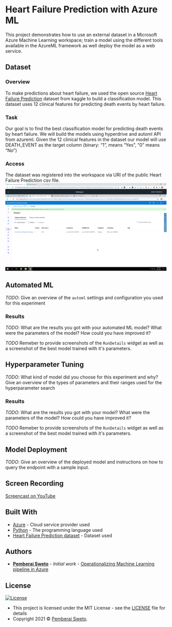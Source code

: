 # Heart Failure Prediction with Azure ML

This project demonstrates how to use an external dataset in a Microsoft Azure Machine Learning workspace; train a model using the different tools available in the AzureML framework as well deploy the model as a web service.

## Dataset

### Overview
To make predictions about heart failure, we used the open source [Heart Failure Prediction](https://www.kaggle.com/andrewmvd/heart-failure-clinical-data/) dataset from kaggle  to build a classification model. This dataset uses 12 clinical features for predicting death events by heart failure.

### Task
Our goal is to find the best classification model for predicting death events by heart failure. We will build the models using hyperdrive and automl API from azureml. Given the 12 clinical features in the dataset our model will use DEATH_EVENT as the target column (binary: “1”, means “Yes”, “0” means “No”)

### Access
The dataset was registered into the workspace via URI of the public Heart Failure Prediction csv file.
![alt dataset registered](screenshots/1-dataset-registered.png)

## Automated ML
*TODO*: Give an overview of the `automl` settings and configuration you used for this experiment

### Results
*TODO*: What are the results you got with your automated ML model? What were the parameters of the model? How could you have improved it?

*TODO* Remeber to provide screenshots of the `RunDetails` widget as well as a screenshot of the best model trained with it's parameters.

## Hyperparameter Tuning
*TODO*: What kind of model did you choose for this experiment and why? Give an overview of the types of parameters and their ranges used for the hyperparameter search


### Results
*TODO*: What are the results you got with your model? What were the parameters of the model? How could you have improved it?

*TODO* Remeber to provide screenshots of the `RunDetails` widget as well as a screenshot of the best model trained with it's parameters.

## Model Deployment
*TODO*: Give an overview of the deployed model and instructions on how to query the endpoint with a sample input.

## Screen Recording
[Screencast on YouTube](https://youtu.be/B8iwyPZ3j3k)

## Built With

* [Azure](https://portal.azure.com/) - Cloud service provider used
* [Python](https://www.python.org/) - The programming language used
* [Heart Failure Prediction dataset](https://archive.ics.uci.edu/ml/machine-learning-databases/00519/heart_failure_clinical_records_dataset.csv) - Dataset used

## Authors

* **[Pemberai Sweto](https://github.com/thepembeweb)** - *Initial work* - [Operationalizing Machine Learning pipeline in Azure
](https://github.com/thepembeweb/operationalizing_machine_learning_in_azure)

## License

[![License](http://img.shields.io/:license-mit-green.svg?style=flat-square)](http://badges.mit-license.org)

- This project is licensed under the MIT License - see the [LICENSE](LICENSE.md) file for details
- Copyright 2021 © [Pemberai Sweto](https://github.com/thepembeweb).
